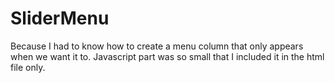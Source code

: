 # SliderMenu
Because I had to know how to create a menu column that only appears when we want it to.
Javascript part was so small that I included it in the html file only.

